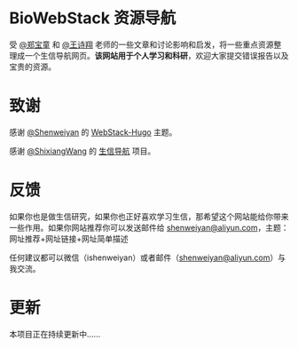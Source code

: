 # BioWebStack 资源导航

受 [@郑宝童](https://www.yuque.com/btzheng) 和 [@王诗翔](https://github.com/ShixiangWang) 老师的一些文章和讨论影响和启发，将一些重点资源整理成一个生信导航网页。**该网站用于个人学习和科研**，欢迎大家提交错误报告以及宝贵的资源。

# 致谢

感谢 [@Shenweiyan](https://github.com/shenweiyan) 的 [WebStack-Hugo](https://github.com/shenweiyan/webstack-hugo) 主题。

感谢 [@ShixiangWang](https://github.com/ShixiangWang) 的 [生信导航](https://github.com/BioSisyphus/guide) 项目。


# 反馈

如果你也是做生信研究，如果你也正好喜欢学习生信，那希望这个网站能给你带来一些作用。如果你网站推荐你可以发送邮件给 [shenweiyan@aliyun.com](http://mail.qq.com/cgi-bin/qm_share?t=qm_mailme&email=shenweiyan@aliyun.com)，主题：网址推荐+网址链接+网址简单描述

任何建议都可以微信（ishenweiyan）或者邮件（[shenweiyan@aliyun.com](http://mail.qq.com/cgi-bin/qm_share?t=qm_mailme&email=shenweiyan@aliyun.com)）与我交流。

# 更新
本项目正在持续更新中......


<!-- Security scan triggered at 2025-09-02 14:23:11 -->